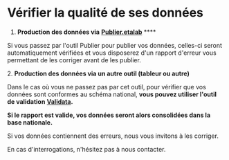 # Vérifier la qualité de ses données

1. **Production des données via** [**Publier.etalab**](https://publier.etalab.studio/) ****&#x20;

Si vous passez par l'outil Publier pour publier vos données, celles-ci seront automatiquement vérifiées et vous disposerez d'un rapport d'erreur vous permettant de les corriger avant de les publier.

2\.  **Production des données via un autre outil (tableur ou autre)**

Dans le cas où vous ne passez pas par cet outil, pour vérifier que vos données sont conformes au schéma national, **vous pouvez utiliser l'outil de validation** [**Validata**](https://validata.fr/table-schema?schema\_name=schema-datagouvfr.etalab%2Fschema-irve)**.**

**Si le rapport est valide, vos données seront alors consolidées dans la base nationale.**&#x20;

Si vos données contiennent des erreurs, nous vous invitons à les corriger.&#x20;

En cas d'interrogations, n'hésitez pas à nous contacter.&#x20;
